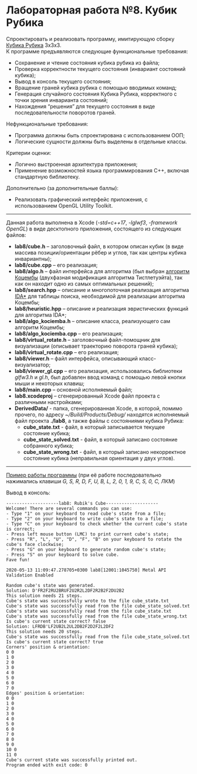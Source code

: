 # Лабораторная работа №8. Кубик Рубика

Спроектировать и реализовать программу, имитирующую сборку [Кубика Рубика](https://ru.wikipedia.org/wiki/Кубик_Рубика) 3x3х3.\
К программе предъявляются следующие функциональные требования:
- Сохранение и чтение состояния кубика рубика из файла;
- Проверка корректности текущего состояния (инвариант состояний кубика);
- Вывод в консоль текущего состояния;
- Вращение граней кубика рубика с помощью вводимых команд;
- Генерация случайного состояния Кубика Рубика, корректного с точки зрения инварианта состояний;
- Нахождения “решения” для текущего состояния в виде последовательности поворотов граней.
 
Нефункциональные требования:
- Программа должны быть спроектирована с использованием ООП;
- Логические сущности должны быть выделены в отдельные классы.
 
Критерии оценки:
- Логично выстроенная архитектура приложения;
- Применение возможностей языка программирования С++, включая стандартную библиотеку.
 
Дополнительно (за дополнительные баллы):
- Реализовать графический интерфейс приложения, с использованием OpenGL Utility Toolkit.

___________________________________________________________________________________________________

Данная работа выполнена в Xcode (*-std=c++17*, *-lglwf3*, *-framework OpenGL*) в виде десктопного приложения, состоящего из следующих файлов:
-	**lab8/cube.h** – заголовочный файл, в котором описан кубик (в виде массива позиции/ориентации рёбер и углов, так как центры кубика инвариантны);
-	**lab8/cube.cpp** – его реализация;
-	**lab8/algo.h** – файл интерфейса для алгоритма (был выбран [алгоритм Коцембы](https://ru.wikipedia.org/wiki/Математика_кубика_Рубика#Двухфазный_алгоритм_Коцембы) (двухфазная модификация алгоритма Тистлетуэйта), так как он находит одно из самых оптимальных решений);
-	**lab8/search.hpp** – описание и многопоточная реализация алгоритма [IDA*](https://ru.wikipedia.org/wiki/Информированный_метод_поиска#IDA*) для таблицы поиска, необходимой для реализации алгоритма Коцембы;
-	**lab8/heuristic.hpp** – описание и реализация эвристических функций для алгоритма IDA*;
-	**lab8/algo_kociemba.h** – описание класса, реализующего сам алгоритм Коцембы;
-	**lab8/algo_kociemba.cpp** – его реализация;
-	**lab8/virtual_rotate.h** – заголовочный файл-помощник для визуализации (описывает траекторию поворота граней кубика);
-	**lab8/virtual_rotate.cpp** – его реализация;
-	**lab8/viewer.h** – файл интерфейса, описывающий класс-визуализатор;
-	**lab8/viewer_gl.cpp** – его реализация, использовались библиотеки *glfw3.h* и *gl.h*, был добавлен ввод команд с помощью левой кнопки мыши и некоторых клавиш;
-	**lab8/main.cpp** – основной исполняемый файл;
- **lab8.xcodeproj** – сгенерированный Xcode файл проекта с различными настройками;
- **DerivedData/** - папка, сгенерированная Xcode, в которой, помимо прочего, по адресу *~/Build/Products/Debug/* находятся исполняемый файл проекта **./lab8**, а также файлы с состояниями кубика Рубика:
  - **cube_state.txt** - файл, в который записывается текущее состояние кубика;
  - **cube_state_solved.txt** - файл, в который записано состояние собранного кубика;
  - **cube_state_wrong.txt** - файл, в который записано некорректное состояние кубика (неправильная ориентация у двух углов).



___________________________________________________________________________________________________

[Пример работы программы](https://drive.google.com/open?id=1PEAdkzWgjfLGxT2xwGjYXt99JOIGFGlt) (при её работе последовательно нажимались клавиши *G, S, R, D, F, U, B, L, 2, 0, 1, 9, C, S, 0, C, ЛКМ*)

Вывод в консоль:
```
--------------------lab8: Rubik's Cube--------------------
Welcome! There are several commands you can use:
- Type "1" on your keyboard to read cube's state from a file;
- Type "2" on your keyboard to write cube's state to a file;
- Type "C" on your keyboard to check whether the current cube's state is correct;
- Press left mouse button (LMC) to print current cube's state;
- Press "R", "L", "U", "D", "F", "B" on your keyboard to rotate the cube's face clockwise;
- Press "G" on your keyboard to generate random cube's state;
- Press "S" on your keyboard to solve cube.
Fave fun!

2020-05-13 11:09:47.278705+0300 lab8[12001:1045750] Metal API Validation Enabled

Random cube's state was generated.
Solution: D'FR2F2RU2BRUF2U2R2L2DF2R2B2F2DU2B2
This solution needs 21 steps.
Cube's state was successfully wrote to the file cube_state.txt
Cube's state was successfully read from the file cube_state_solved.txt
Cube's state was successfully read from the file cube_state.txt
Cube's state was successfully read from the file cube_state_wrong.txt
Is cube's current state correct? false
Solution: LFRDB'LF2UB2L2UL2DB2F2D2F2L2DF2
This solution needs 20 steps.
Cube's state was successfully read from the file cube_state_solved.txt
Is cube's current state correct? true
Corners' position & orientation:
0 0
1 0
2 0
3 0
4 0
5 0
6 0
7 0
Edges' position & orientation:
0 0
1 0
2 0
3 0
4 0
5 0
6 0
7 0
8 0
9 0
10 0
11 0
Cube's current state was successfully printed out.
Program ended with exit code: 0
```
